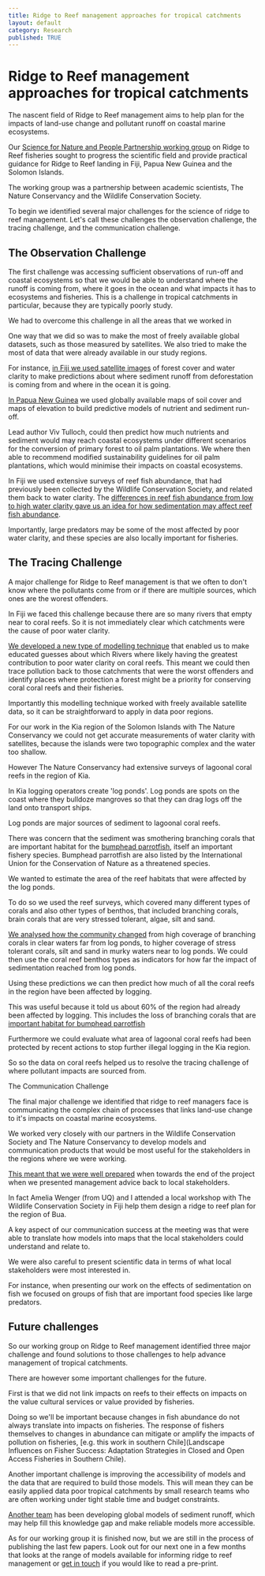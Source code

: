 ```yaml
---
title: Ridge to Reef management approaches for tropical catchments
layout: default
category: Research
published: TRUE
---
```


# Ridge to Reef management approaches for tropical catchments

The nascent field of Ridge to Reef management aims to help plan for the impacts of land-use change and pollutant runoff on coastal marine ecosystems.

Our [Science for Nature and People Partnership working group](https://www.nceas.ucsb.edu/featured/possingham) on Ridge to Reef fisheries sought to progress the scientific field and provide practical guidance for Ridge to Reef landing in Fiji, Papua New Guinea and the Solomon Islands.

The working group was a partnership between academic scientists, The Nature Conservancy and the Wildlife Conservation Society.

To begin we identified several major challenges for the science of ridge to reef management. Let's call these challenges the observation challenge, the tracing challenge, and the communication challenge.


## The Observation Challenge

The first challenge was accessing sufficient observations of run-off and coastal ecosystems so that we would be able to understand where the runoff is coming from, where it goes in the ocean and what impacts it has to ecosystems and fisheries. This is a challenge in tropical catchments in particular, because they are typically poorly study.

We had to overcome this challenge in all the areas that we worked in

One way that we did so was to make the most of freely available global datasets, such as those measured by satellites. We also tried to make the most of data that were already available in our study regions.

For instance, [in Fiji we used satellite images](https://www.nature.com/articles/s41598-017-05031-7) of forest cover and water clarity to make predictions about where sediment runoff from deforestation is coming from and where in the ocean it is going.

[In Papua New Guinea](https://www.sciencedirect.com/science/article/pii/S0006320716303160) we used globally available maps of soil cover and maps of elevation to build predictive models of nutrient and sediment run-off.

Lead author Viv Tulloch, could then predict how much nutrients and sediment would may reach coastal ecosystems under different scenarios for the conversion of primary forest to oil palm plantations. We where then able to recommend modified sustainability guidelines for oil palm plantations, which would minimise their impacts on coastal ecosystems.

In Fiji we used extensive surveys of reef fish abundance, that had previously been collected by the Wildlife Conservation Society, and related them back to water clarity. The [differences in reef fish abundance from low to high water clarity gave us an idea for how sedimentation may affect reef fish abundance](http://www.int-res.com/abstracts/meps/v576/p55-68).

Importantly, large predators may be some of the most affected by poor water clarity, and these species are also locally important for fisheries.

## The Tracing Challenge

A major challenge for Ridge to Reef management is that we often to don't know where the pollutants come from or if there are multiple sources, which ones are the worest offenders.

In Fiji we faced this challenge because there are so many rivers that empty near to coral reefs. So it is not immediately clear which catchments were the cause of poor water clarity.

[We developed a new type of modelling technique](https://www.nature.com/articles/s41598-017-05031-7) that enabled us to make educated guesses about which Rivers where likely having the greatest contribution to poor water clarity on coral reefs. This meant we could then trace pollution back to those catchments that were the worst offenders and identify places where protection a forest might be a priority for conserving coral coral reefs and their fisheries.

Importantly this modelling technique worked with freely available satellite data, so it can be straightforward to apply in data poor regions.

For our work in the Kia region of the Solomon Islands with The Nature Conservancy we could not get accurate measurements of water clarity with satellites, because the islands were two topographic complex and the water too shallow.

However The Nature Conservancy had extensive surveys of lagoonal coral reefs in the region of Kia.

In Kia logging operators create 'log ponds'. Log ponds are spots on the coast where they bulldoze mangroves so that they can drag logs off the land onto transport ships.

Log ponds are major sources of sediment to lagoonal coral reefs.

There was concern that the sediment was smothering branching corals that are important habitat for the [bumphead parrotfish](https://www.sciencedirect.com/science/article/pii/S0006320716310461), itself an important fishery species. Bumphead parrotfish are also listed by the International Union for the Conservation of Nature as a threatened species.

We wanted to estimate the area of the reef habitats that were affected by the log ponds.

To do so we used the reef surveys, which covered many different types of corals and also other types of benthos, that included branching corals,  brain corals that are very stressed tolerant, algae, silt and sand.

[We analysed how the community changed](https://onlinelibrary.wiley.com/doi/full/10.1111/cobi.13079) from high coverage of branching corals in clear waters far from log ponds, to higher coverage of stress tolerant corals, silt and sand in murky waters near to log ponds. We could then use the coral reef benthos types as indicators for how far the impact of sedimentation reached from log ponds.

Using these predictions we can then predict how much of all the coral reefs in the region have been affected by logging.

This was useful because it told us about 60% of the region had already been affected by logging. This includes the loss of branching corals that are [important habitat for bumphead parrotfish](https://www.sciencedirect.com/science/article/pii/S0006320716310461)

Furthermore we could evaluate what area of lagoonal coral reefs had been protected by recent actions to stop further illegal logging in the Kia region.

So so the data on coral reefs helped us to resolve the tracing challenge of where pollutant impacts are sourced from.

The Communication Challenge

The final major challenge we identified that ridge to reef managers face is communicating the complex chain of processes that links land-use change to it's impacts on coastal marine ecosystems.

We worked very closely with our partners in the Wildlife Conservation Society and The Nature Conservancy to develop models and communication products that would be most useful for the stakeholders in the regions where we were working.

[This meant that we were well prepared](http://www.seascapemodels.org/research/2016/12/03/r2r-workshop.html) when towards the end of the project when we presented management advice back to local stakeholders.

In fact Amelia Wenger (from UQ) and I attended a local workshop with The Wildlife Conservation Society in Fiji help them design a ridge to reef plan for the region of Bua.

A key aspect of our communication success at the meeting was that were able to translate how models into maps that the local stakeholders could understand and relate to.

We were also careful to present scientific data in terms of what local stakeholders were most interested in.

For instance, when presenting our work on the effects of sedimentation on fish we focused on groups of fish that are important food species like large predators.

## Future challenges

So our working group on Ridge to Reef management identified three major challenge and found solutions to those challenges to help advance management of tropical catchments.

There are however some important challenges for the future.

First is that we did not link impacts on reefs to their effects on  impacts on the value cultural services or value provided by fisheries.

Doing so we'll be important because changes in fish abundance do not always translate into impacts on fisheries. The response of fishers themselves to changes in abundance can mitigate or amplify the impacts of pollution on fisheries, [e.g. this work in southern Chile](Landscape Influences on Fisher Success: Adaptation Strategies in Closed and Open Access Fisheries in Southern Chile).

Another important challenge is improving the accessibility of models and the data that are required to build those models. This will mean they can be easily applied data poor tropical catchments by small research teams who are often working under tight stable time and budget constraints.

[Another team](https://www.sciencedirect.com/science/article/pii/S0048969716327917) has been developing global models of sediment runoff, which may help fill this knowledge gap and make reliable models more accessible.

As for our working group it is finished now, but we are still in the process of publishing the last few papers. Look out for our next one in a few months that looks at the range of models available for informing ridge to reef management or [get in touch](mailto:chris.brown@griffith.edu.au) if you would like to read a pre-print.
